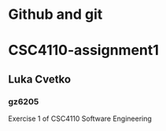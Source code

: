 # Github and git

# CSC4110-assignment1

## Luka Cvetko

### gz6205


Exercise 1 of CSC4110 Software Engineering 


